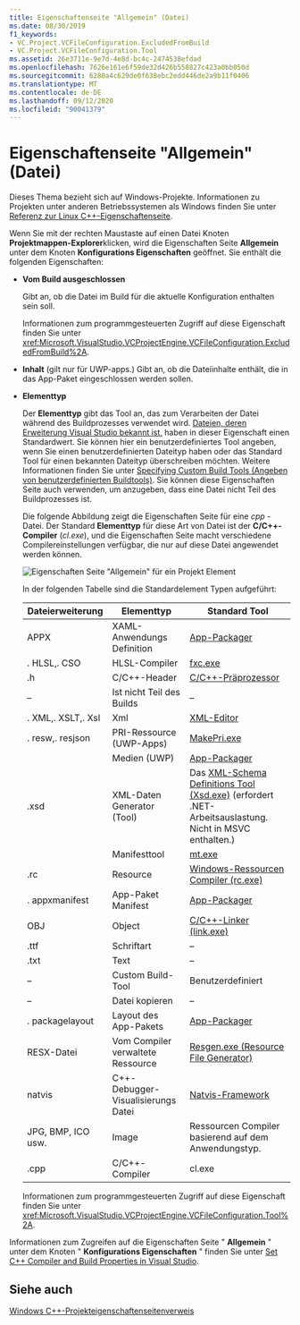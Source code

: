 ```yaml
---
title: Eigenschaftenseite "Allgemein" (Datei)
ms.date: 08/30/2019
f1_keywords:
- VC.Project.VCFileConfiguration.ExcludedFromBuild
- VC.Project.VCFileConfiguration.Tool
ms.assetid: 26e3711e-9e7d-4e8d-bc4c-2474538efdad
ms.openlocfilehash: 7626e161e6f59de32d426b558827c423a0bb050d
ms.sourcegitcommit: 6280a4c629de0f638ebc2edd446de2a9b11f0406
ms.translationtype: MT
ms.contentlocale: de-DE
ms.lasthandoff: 09/12/2020
ms.locfileid: "90041379"
---
```

# <a name="general-property-page-file"></a>Eigenschaftenseite "Allgemein" (Datei)

Dieses Thema bezieht sich auf Windows-Projekte. Informationen zu Projekten unter anderen Betriebssystemen als Windows finden Sie unter [Referenz zur Linux C++-Eigenschaftenseite](../../linux/prop-pages-linux.md).

Wenn Sie mit der rechten Maustaste auf einen Datei Knoten **Projektmappen-Explorer**klicken, wird die Eigenschaften Seite **Allgemein** unter dem Knoten **Konfigurations Eigenschaften** geöffnet. Sie enthält die folgenden Eigenschaften:

- **Vom Build ausgeschlossen**

   Gibt an, ob die Datei im Build für die aktuelle Konfiguration enthalten sein soll.

   Informationen zum programmgesteuerten Zugriff auf diese Eigenschaft finden Sie unter <xref:Microsoft.VisualStudio.VCProjectEngine.VCFileConfiguration.ExcludedFromBuild%2A>.

- **Inhalt** (gilt nur für UWP-apps.) Gibt an, ob die Dateiinhalte enthält, die in das App-Paket eingeschlossen werden sollen.

- **Elementtyp**

   Der **Elementtyp** gibt das Tool an, das zum Verarbeiten der Datei während des Buildprozesses verwendet wird. [Dateien, deren Erweiterung Visual Studio bekannt ist,](/visualstudio/extensibility/visual-cpp-project-extensibility#project-items) haben in dieser Eigenschaft einen Standardwert. Sie können hier ein benutzerdefiniertes Tool angeben, wenn Sie einen benutzerdefinierten Dateityp haben oder das Standard Tool für einen bekannten Dateityp überschreiben möchten. Weitere Informationen finden Sie unter [Specifying Custom Build Tools (Angeben von benutzerdefinierten Buildtools)](../specifying-custom-build-tools.md). Sie können diese Eigenschaften Seite auch verwenden, um anzugeben, dass eine Datei nicht Teil des Buildprozesses ist.

   Die folgende Abbildung zeigt die Eigenschaften Seite für eine *cpp* -Datei. Der Standard **Elementtyp** für diese Art von Datei ist der **C/C++-Compiler** (*cl.exe*), und die Eigenschaften Seite macht verschiedene Compilereinstellungen verfügbar, die nur auf diese Datei angewendet werden können.

   ![Eigenschaften Seite "Allgemein" für ein Projekt Element](media/file-general-item-type.png "Elementtyp Auswahl")

    In der folgenden Tabelle sind die Standardelement Typen aufgeführt:

    |Dateierweiterung|Elementtyp|Standard Tool|
    |-|-|-|
    |APPX|XAML-Anwendungs Definition|[App-Packager](/windows/win32/appxpkg/make-appx-package--makeappx-exe-)|
    |. HLSL,. CSO|HLSL-Compiler|[fxc.exe](/windows/win32/direct3dtools/fxc)|
    |.h|C/C++-Header|[C/C++-Präprozessor](../../preprocessor/c-cpp-preprocessor-reference.md)|
    |–|Ist nicht Teil des Builds|–|
    |. XML,. XSLT,. Xsl|Xml|[XML-Editor](/visualstudio/xml-tools/xml-editor)|
    |. resw,. resjson|PRI-Ressource (UWP-Apps)|[MakePri.exe](/windows/uwp/app-resources/compile-resources-manually-with-makepri)|
    ||Medien (UWP)|[App-Packager](/windows/win32/appxpkg/make-appx-package--makeappx-exe-)|
    |.xsd|XML-Daten Generator (Tool)|Das [XML-Schema Definitions Tool (Xsd.exe)](/dotnet/standard/serialization/xml-schema-definition-tool-xsd-exe) (erfordert .NET-Arbeitsauslastung. Nicht in MSVC enthalten.)|
    ||Manifesttool|[mt.exe](/windows/win32/sbscs/mt-exe)|
    |.rc|Resource|[Windows-Ressourcen Compiler (rc.exe)](/windows/win32/menurc/resource-compiler)|
    |. appxmanifest|App-Paket Manifest|[App-Packager](/windows/win32/appxpkg/make-appx-package--makeappx-exe-)|
    |OBJ|Object|[C/C++-Linker (link.exe)](cl-invokes-the-linker.md)|
    |.ttf|Schriftart|–|
    |.txt|Text|–|
    |–|Custom Build-Tool|Benutzerdefiniert|
    |–|Datei kopieren|–|
    |. packagelayout|Layout des App-Pakets|[App-Packager](/windows/win32/appxpkg/make-appx-package--makeappx-exe-)|
    |RESX-Datei|Vom Compiler verwaltete Ressource|[Resgen.exe (Resource File Generator)](/dotnet/framework/tools/resgen-exe-resource-file-generator)|
    |natvis|C++-Debugger-Visualisierungs Datei|[Natvis-Framework](/visualstudio/debugger/create-custom-views-of-native-objects)|
    |JPG, BMP, ICO usw.|Image|Ressourcen Compiler basierend auf dem Anwendungstyp.|
    |.cpp|C/C++-Compiler|cl.exe|

   Informationen zum programmgesteuerten Zugriff auf diese Eigenschaft finden Sie unter <xref:Microsoft.VisualStudio.VCProjectEngine.VCFileConfiguration.Tool%2A>.

Informationen zum Zugreifen auf die Eigenschaften Seite " **Allgemein** " unter dem Knoten " **Konfigurations Eigenschaften** " finden Sie unter [Set C++ Compiler and Build Properties in Visual Studio](../working-with-project-properties.md).

## <a name="see-also"></a>Siehe auch

[Windows C++-Projekteigenschaftenseitenverweis](property-pages-visual-cpp.md)
